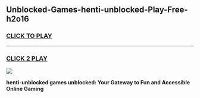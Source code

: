 
## Unblocked-Games-henti-unblocked-Play-Free-h2o16
<h3>
<a href="https://premium76.site?title=henti-unblocked&ref=20M">CLICK TO PLAY</a></h3>
<hr>

<h3>
<a href="https://premium76.site?title=henti-unblocked&ref=20M">CLICK 2 PLAY</a>
  
</h3>

<a href="https://premium76.site?title=henti-unblocked&ref=19M"><img src="https://clearcache.store/games.png"></a>


**henti-unblocked games unblocked: Your Gateway to Fun and Accessible Online Gaming**
